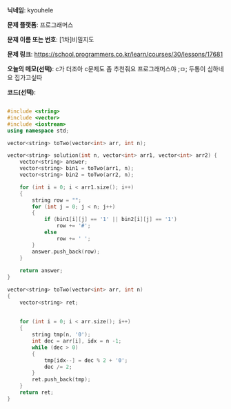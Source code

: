 **닉네임**: kyouhele

**문제 플랫폼**: 프로그래머스

**문제 이름 또는 번호**: [1차]비밀지도

**문제 링크**: https://school.programmers.co.kr/learn/courses/30/lessons/17681

**오늘의 메모(선택)**: c가 더조아 c문제도 좀 추천줘요 프로그래머스야 ;ㅁ; 두통이 심하네요 집가고싶따

**코드(선택)**:

```cpp

#include <string>
#include <vector>
#include <iostream>
using namespace std;

vector<string> toTwo(vector<int> arr, int n);

vector<string> solution(int n, vector<int> arr1, vector<int> arr2) {
    vector<string> answer;
    vector<string> bin1 = toTwo(arr1, n);
    vector<string> bin2 = toTwo(arr2, n);

    for (int i = 0; i < arr1.size(); i++)
    {
        string row = "";
        for (int j = 0; j < n; j++)
        {
            if (bin1[i][j] == '1' || bin2[i][j] == '1')
                row += '#';
            else
                row += ' ';
        }
        answer.push_back(row);
    }
    
    return answer;
}

vector<string> toTwo(vector<int> arr, int n)
{
    vector<string> ret;
    
    
    for (int i = 0; i < arr.size(); i++)
    {
        string tmp(n, '0');
        int dec = arr[i], idx = n -1;
        while (dec > 0)
        {
            tmp[idx--] = dec % 2 + '0';
            dec /= 2;
        }
        ret.push_back(tmp);
    }
    return ret;
}
```
